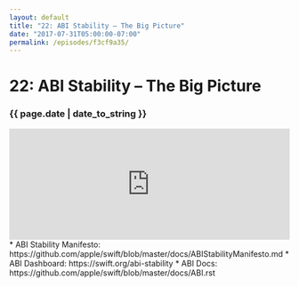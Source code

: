 ```yaml
---
layout: default
title: "22: ABI Stability – The Big Picture"
date: "2017-07-31T05:00:00-07:00"
permalink: /episodes/f3cf9a35/
---
```


# 22: ABI Stability – The Big Picture

### {{ page.date | date_to_string }}

<iframe frameBorder="0" height="200px" scrolling="no" seamless src="https://player.simplecast.com/96281bdf-d8a7-42b6-adc1-4d6cdc3ad58a" width="100%"></iframe>
<br/>
* ABI Stability Manifesto: https://github.com/apple/swift/blob/master/docs/ABIStabilityManifesto.md
* ABI Dashboard: https://swift.org/abi-stability
* ABI Docs: https://github.com/apple/swift/blob/master/docs/ABI.rst
